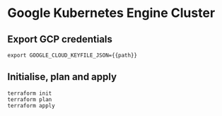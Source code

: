 # Google Kubernetes Engine Cluster

## Export GCP credentials
```
export GOOGLE_CLOUD_KEYFILE_JSON={{path}}
```

## Initialise, plan and apply
```
terraform init
terraform plan
terraform apply

